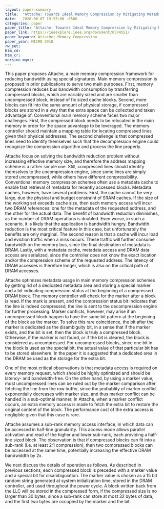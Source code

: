 ```yaml
---
layout: paper-summary
title:  "Attache: Towards Ideal Memory Compression by Mitigating Metadata Bandwidth Overheads"
date:   2020-06-07 19:55:00 -0500
categories: paper
paper_title: "Attache: Towards Ideal Memory Compression by Mitigating Metadata Bandwidth Overheads"
paper_link: https://ieeexplore.ieee.org/document/8574551/
paper_keyword: Attache; Memory Compression
paper_year: MICRO 2018
rw_set:
htm_cd:
htm_cr:
version_mgmt:
---
```


This paper proposes Attache, a main memory compression framework for reducing bandwidth using special signatures.
Main memory compression is proposed in prior publications to serve two main purposes. First, memory compression
reduces bus bandwidth consumption by transferring compressed blocks, which are variably sized and are smaller than
uncompressed block, instead of fix sized cache blocks. Second, more blocks can fit into the same amount of physical
storage, if compressed blocks are stored in a way that the extra space can be collected and taken advantage of.
Conventional main memory scheme faces two major challenges. First, the compressed block needs to be relocated in the 
main memory in order for the space advantage to be leveraged. The memory controller should maintain a mapping table
for locating compressed lines given their physical addresses. The second challenge is that compressed lines need to
identify themselves such that the decompression engine could recognize the compression algorithm and process the 
line properly.

Attache focus on solving the bandwidth reduction problem without increasing effective memory size, and therefore the address
mapping scheme is a rather simple one. Still, compressed lines should identify themselves to the uncompression engine,
since some lines are simply stored uncompressed, while others have different compressibility. 
Conventional memory compression schemes often use a metadata cache to enable fast retrieval of metadata for recently 
accessed blocks. Metadata caches, however, have several problems.
First, the cache cannot be very large, due the physical and budget constraint of SRAM caches. If the size of the working
set exceeds cache size, then each memory access will incur two DRAM references: one for the metadata of the requested
address, and the other for the actual data. The benefit of bandwidth reduction diminishes, as the number of DRAM operations
is doubled. Even worse, in such a scenario, it is likely that the application is bandwidth hungry. Bandwidth reduction
is the most critical feature in this case, but unfortunately the benefits are only marginal.
The second reason is that a cache will incur load and eviction traffic when a miss occurs. These traffic will further 
consume bandwidth on the memory bus, since the final destination of metadata is DRAM.
Lastly, with a metadata cache, metadata access and DRAM data access are serialized, since the controller does not know 
the exact location and/or the compression scheme of the requested address. The latency of DRAM accesses is therefore longer,
which is also on the critical path of DRAM accesses.

Attache optimizes metadata usage in main memory compression schemes by getting rid of a dedicated metadata area and 
storing a special marker and a bit indicating compression status at the beginning of a compressed DRAM block. 
The memory controller will check for the marker after a block is read. If the mark is present, and the compression status
bit indicates that the line is indeed compressed, the line is sent to the decompression engine for further 
processing. Marker conflicts, however, may arise if an uncompressed block happen to have the same bit pattern at the beginning
of the block as the marker. To solve this rare coincidence, the bit after the marker is dedicated as the disambiguity
bit, in a sense that if the marker exists, and the bit is set, then the block is truly a compressed block.
Otherwise, if the marker is not found, or if the bit is cleared, the block is considered as uncompressed.
For uncompressed blocks, since one bit in the block is used as the special bit, the actual value of that particular bit
has to be stored elsewhere. In the paper it is suggested that a dedicated area in the DRAM be used as the storage 
for the extra bit.

One of the most critical observations is that metadata access is required on every memory request, which should be highly
optimized and should be latency- and bandwidth-free.
On the other hand, by using a marker value, most uncompressed lines can be ruled out by the marker comparison after fetching
the line from the row buffer, since the probablity of marker conflict exponentially decreases with marker size, and thus 
marker conflict can be handled in a sub-optimal manner.
In Attache, when a marker conflict occurs, an extra memory access is made to fetch the extra bit to restore the original
content of the block. The performance cost of the extra access is negligible given that this case is rare.

Attache assumes a sub-rank memory access interface, in which data can be accessed in half-line granularity. This access
mode allows parallel activation and read of the higher and lower sub-rank, each providing a half-line sized block.
The observation is that if compressed blocks can fit into a sub-rank (i.e. at least 2:1 compression), then two compressed
blocks can be accessed at the same time, potentially increasing the effective DRAM bandwiddth by 2x.

We next discuss the details of operation as follows. As described in previous sections, each compressed block is preceded
with a marker value and a special bit for disambiguiation. The marker value is chosen as a 15 bit random string generated
at system initialization time, stored in the DRAM controller, and used throughout the power cycle. A block written back
from the LLC will be stored in the compressed form, if the compressed size is no larger than 30 bytes, since a sub-rank 
can store at most 32 bytes of data, and the first two bytes are occupied by the marker and the bit.

